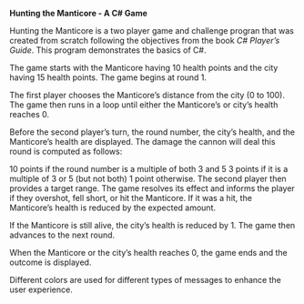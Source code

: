 **Hunting the Manticore - A C# Game**

Hunting the Manticore is a two player game and challenge progran that was created from scratch following the objectives from the book *C# Player’s Guide*. This program demonstrates the basics of C#. 

The game starts with the Manticore having 10 health points and the city having 15 health points. The game begins at round 1.

The first player chooses the Manticore’s distance from the city (0 to 100). The game then runs in a loop until either the Manticore’s or city’s health reaches 0.

Before the second player’s turn, the round number, the city’s health, and the Manticore’s health are displayed. The damage the cannon will deal this round is computed as follows:

10 points if the round number is a multiple of both 3 and 5
3 points if it is a multiple of 3 or 5 (but not both)
1 point otherwise.
The second player then provides a target range. The game resolves its effect and informs the player if they overshot, fell short, or hit the Manticore. If it was a hit, the Manticore’s health is reduced by the expected amount.

If the Manticore is still alive, the city’s health is reduced by 1. The game then advances to the next round.

When the Manticore or the city’s health reaches 0, the game ends and the outcome is displayed.

Different colors are used for different types of messages to enhance the user experience.
